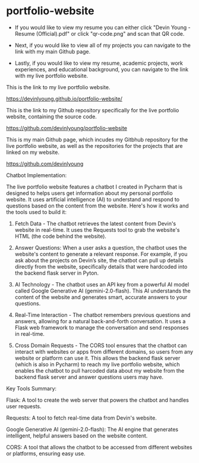 # portfolio-website

- If you would like to view my resume you can either click "Devin Young - Resume (Official).pdf" or click "qr-code.png" and scan that QR code.

- Next, if you would like to view all of my projects you can navigate to the link with my main Github page.

- Lastly, if you would like to view my resume, academic projects, work experiences, and educational background, you can navigate to the link with my live portfolio website.



This is the link to my live portfolio website. 

https://devinlyoung.github.io/portfolio-website/


This is the link to my Github repository specifically for the live portfolio website, containing the source code.

https://github.com/devinlyoung/portfolio-website


This is my main Github page, which incudes my Gitbhub repository for the live portfolio website, as well as the repositories for the projects that are linked on my website.

https://github.com/devinlyoung


Chatbot Implementation:

  The live portfolio website features a chatbot I created in Pycharm that is designed to helps users get information about my personal portfolio website. It uses artificial intelligence (AI) to understand and respond to questions based on the content from the website. Here's how it works and the tools used to build it:

  1. Fetch Data - The chatbot retrieves the latest content from Devin's website in real-time. It uses the Requests tool to grab the website's HTML (the code behind the website).

  2. Answer Questions: When a user asks a question, the chatbot uses the website's content to generate a relevant response. For example, if you ask about the projects on Devin’s site, the chatbot can pull up details directly from the website, specifically details that were hardcoded into the backend flask server in Pyton.

  3. AI Technology - The chatbot uses an API key from a powerful AI model called Google Generative AI (gemini-2.0-flash). This AI understands the content of the website and generates smart, accurate answers to your questions.

  4. Real-Time Interaction - The chatbot remembers previous questions and answers, allowing for a natural back-and-forth conversation. It uses a Flask web framework to manage the conversation and send responses in real-time.

  5. Cross Domain Requests - The CORS tool ensures that the chatbot can interact with websites or apps from different domains, so users from any website or platform can use it. This allows the backend flask server (which is also in Pycharm) to reach my live portfolio website, which enables the chatbot to pull harcoded data about my website from the backend flask server and answer questions users may have.

  Key Tools Summary:

  Flask: A tool to create the web server that powers the chatbot and handles user requests.

  Requests: A tool to fetch real-time data from Devin's website.

  Google Generative AI (gemini-2.0-flash): The AI engine that generates intelligent, helpful answers based on the website content.

  CORS: A tool that allows the chatbot to be accessed from different websites or platforms, ensuring easy use.
